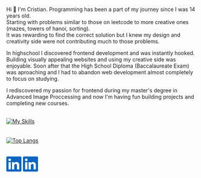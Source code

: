 

Hi 👋 I'm Cristian. Programming has been a part of my journey since I was 14 years old. <br /> Starting with problems similar to those on leetcode to more creative ones (mazes, towers of hanoi, sorting).
<br /> It was rewarding to find the correct solution but I knew my design and creativity side were not contributing much to those problems. <br />

In highschool I discovered frontend development and was instantly hooked. Building visually appealing websites and using my creative side was enjoyable.
Soon after that the High School Diploma (Baccalaureate Exam) was aproaching and I had to abandon web development almost completely to focus on studying. <br />

I rediscovered my passion for frontend during my master's degree in Advanced Image Proccessing and now I'm having fun building projects and completing new courses. <br /> <br /> 

[![My Skills](https://skills.thijs.gg/icons?i=js,react,html,css,c,python)](https://skills.thijs.gg) 
<br /> 
<br /> 
<br /> 
[![Top Langs](https://github-readme-stats.vercel.app/api/top-langs/?username=cristian-kaznovsky&layout=donut&theme=dark)](https://gist.github.com/Yizack/bbfce31e0217a3689c8d961a356cb10d/)
<br /> 
<br /> 
<br /> 
[<img src="linkedin.png" width="40px" height="40px">](https://www.linkedin.com/in/cristian-kaznovsky)
[<img src="linkedin.png" width="40px" height="40px">](https://www.linkedin.com/in/cristian-kaznovsky)
